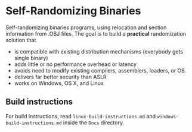 # Self-Randomizing Binaries

Self-randomizing binaries programs, using relocation and section information from .OBJ files. The goal is to build a **practical** randomization solution that

- is compatible with existing distribution mechanisms (everybody gets single binary)
- adds little or no performance overhead or latency
- avoids need to modify existing compilers, assemblers, loaders, or OS.
- delivers far better security than ASLR
- works on Windows, OS X, and Linux

## Build instructions

For build instructions, read `linux-build-instructions.md` and
`windows-build-instructions.md` inside the `Docs` directory.
